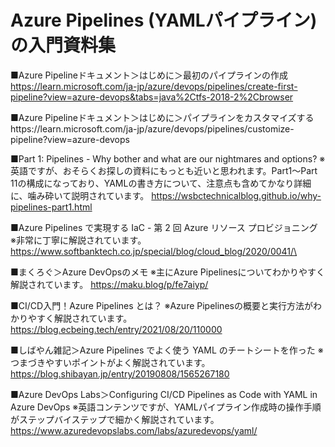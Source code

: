 # Azure Pipelines (YAMLパイプライン)の入門資料集

■Azure Pipelineドキュメント＞はじめに＞最初のパイプラインの作成
https://learn.microsoft.com/ja-jp/azure/devops/pipelines/create-first-pipeline?view=azure-devops&tabs=java%2Ctfs-2018-2%2Cbrowser

■Azure Pipelineドキュメント＞はじめに＞パイプラインをカスタマイズするhttps://learn.microsoft.com/ja-jp/azure/devops/pipelines/customize-pipeline?view=azure-devops

■Part 1: Pipelines - Why bother and what are our nightmares and options? ※英語ですが、おそらくお探しの資料にもっとも近いと思われます。Part1～Part 11の構成になっており、YAMLの書き方について、注意点も含めてかなり詳細に、噛み砕いて説明されています。
https://wsbctechnicalblog.github.io/why-pipelines-part1.html

■Azure Pipelines で実現する IaC - 第 2 回 Azure リソース プロビジョニング ※非常に丁寧に解説されています。
https://www.softbanktech.co.jp/special/blog/cloud_blog/2020/0041/\

■まくろぐ＞Azure DevOpsのメモ ※主にAzure Pipelinesについてわかりやすく解説されています。
https://maku.blog/p/fe7aiyp/

■CI/CD入門！Azure Pipelines とは？ ※Azure Pipelinesの概要と実行方法がわかりやすく解説されています。
https://blog.ecbeing.tech/entry/2021/08/20/110000

■しばやん雑記＞Azure Pipelines でよく使う YAML のチートシートを作った ※つまづきやすいポイントがよく解説されています。
https://blog.shibayan.jp/entry/20190808/1565267180

■Azure DevOps Labs＞Configuring CI/CD Pipelines as Code with YAML in Azure DevOps ※英語コンテンツですが、YAMLパイプライン作成時の操作手順がステップバイステップで細かく解説されています。
https://www.azuredevopslabs.com/labs/azuredevops/yaml/

